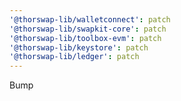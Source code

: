 ```yaml
---
'@thorswap-lib/walletconnect': patch
'@thorswap-lib/swapkit-core': patch
'@thorswap-lib/toolbox-evm': patch
'@thorswap-lib/keystore': patch
'@thorswap-lib/ledger': patch
---
```


Bump
